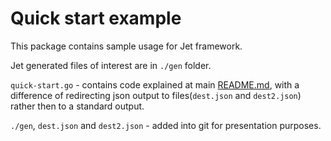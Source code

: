 
# Quick start example

This package contains sample usage for Jet framework.

Jet generated files of interest are in `./gen` folder.

`quick-start.go` - contains code explained at main [README.md](../../README.md#quick-start),
with a difference of redirecting json output to files(`dest.json` and `dest2.json`) rather then to a
standard output.

`./gen`, `dest.json` and `dest2.json` - added into git for presentation purposes.
